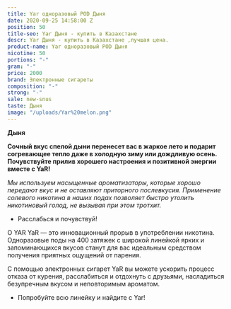 ```yaml
---
title: Yar одноразовый POD Дыня
date: 2020-09-25 14:58:00 Z
position: 50
title-seo: Yar Дыня - купить в Казахстане
descr: Yar Дыня - купить в Казахстане ,лучшая цена.
product-name: Yar одноразовый POD Дыня
nicotine: 50
portions: "-"
gram: "-"
price: 2000
brand: Электронные сигареты
composition: "-"
strong: "-"
sale: new-snus
taste: Дыня
image: "/uploads/Yar%20melon.png"
---
```


**Дыня**

**Сочный вкус спелой дыни перенесет вас в жаркое лето и подарит согревающее тепло даже в холодную зиму или дождливую осень. Почувствуйте прилив хорошего настроения и позитивной энергии вместе с YaR!**


*Мы используем насыщенные ароматизаторы, которые хорошо передают вкус и не оставляют приторного послевкусия. Применение солевого никотина в наших подах позволяет быстро утолить никотиновый голод, не вызывая при этом тротхит.*

* Расслабься и почувствуй!



О YAR
YaR — это инновационный прорыв в употреблении никотина.
Одноразовые поды на 400 затяжек с широкой линейкой ярких и запоминающихся вкусов станут для вас идеальным средством получения приятных ощущений от парения.

С помощью электронных сигарет YaR вы можете ускорить процесс отказа от курения, расслабиться и отдохнуть с друзьями, насладиться безупречным вкусом и неповторимым ароматом. 

  * Попробуйте всю линейку и найдите с Yar!